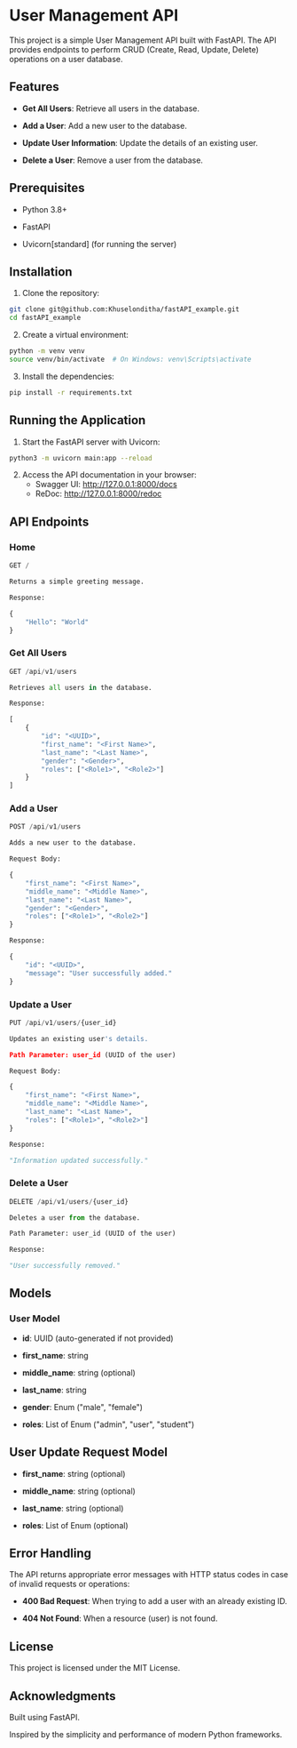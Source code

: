 # User Management API

This project is a simple User Management API built with FastAPI. The API provides endpoints to perform CRUD (Create, Read, Update, Delete) operations on a user database.

## Features

* **Get All Users**: Retrieve all users in the database.

* **Add a User**: Add a new user to the database.

* **Update User Information**: Update the details of an existing user.

* **Delete a User**: Remove a user from the database.

## Prerequisites

* Python 3.8+

* FastAPI

* Uvicorn[standard] (for running the server)

## Installation

1. Clone the repository:
``` bash
git clone git@github.com:Khuselonditha/fastAPI_example.git
cd fastAPI_example
```

2. Create a virtual environment:
``` bash
python -m venv venv
source venv/bin/activate  # On Windows: venv\Scripts\activate
```
3. Install the dependencies:
``` bash
pip install -r requirements.txt
```

## Running the Application

1. Start the FastAPI server with Uvicorn:
``` bash
python3 -m uvicorn main:app --reload
```

2. Access the API documentation in your browser:
    * Swagger UI: http://127.0.0.1:8000/docs
    * ReDoc: http://127.0.0.1:8000/redoc

## API Endpoints

### Home
``` python
GET /

Returns a simple greeting message.

Response:

{
    "Hello": "World"
}
```

### Get All Users
``` python
GET /api/v1/users

Retrieves all users in the database.

Response:

[
    {
        "id": "<UUID>",
        "first_name": "<First Name>",
        "last_name": "<Last Name>",
        "gender": "<Gender>",
        "roles": ["<Role1>", "<Role2>"]
    }
]
```
### Add a User
``` python
POST /api/v1/users

Adds a new user to the database.

Request Body:

{
    "first_name": "<First Name>",
    "middle_name": "<Middle Name>",
    "last_name": "<Last Name>",
    "gender": "<Gender>",
    "roles": ["<Role1>", "<Role2>"]
}
```
``` python
Response:

{
    "id": "<UUID>",
    "message": "User successfully added."
}
```
### Update a User
``` python
PUT /api/v1/users/{user_id}

Updates an existing user's details.

Path Parameter: user_id (UUID of the user)

Request Body:

{
    "first_name": "<First Name>",
    "middle_name": "<Middle Name>",
    "last_name": "<Last Name>",
    "roles": ["<Role1>", "<Role2>"]
}
```
``` python
Response:

"Information updated successfully."
```
### Delete a User
``` python
DELETE /api/v1/users/{user_id}

Deletes a user from the database.

Path Parameter: user_id (UUID of the user)

Response:

"User successfully removed."
```
## Models

### User Model

* **id**: UUID (auto-generated if not provided)

* **first_name**: string

* **middle_name**: string (optional)

* **last_name**: string

* **gender**: Enum ("male", "female")

* **roles**: List of Enum ("admin", "user", "student")

## User Update Request Model

* **first_name**: string (optional)

* **middle_name**: string (optional)

* **last_name**: string (optional)

* **roles**: List of Enum (optional)

## Error Handling

The API returns appropriate error messages with HTTP status codes in case of invalid requests or operations:

* **400 Bad Request**: When trying to add a user with an already existing ID.

* **404 Not Found**: When a resource (user) is not found.

## License

This project is licensed under the MIT License.

## Acknowledgments

Built using FastAPI.

Inspired by the simplicity and performance of modern Python frameworks.